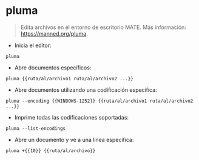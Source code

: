 # pluma

> Edita archivos en el entorno de escritorio MATE.
> Más información: <https://manned.org/pluma>.

- Inicia el editor: 

`pluma`

- Abre documentos específicos:

`pluma {{ruta/al/archivo1 ruta/al/archivo2 ...}}`

- Abre documentos utilizando una codificación especifica:

`pluma --encoding {{WINDOWS-1252}} {{ruta/al/archivo1 ruta/al/archivo2 ...}}`

- Imprime todas las codificaciones soportadas:

`pluma --list-encodings`

- Abre un documento y ve a una linea específica:

`pluma +{{10}} {{ruta/al/archivo}}`
